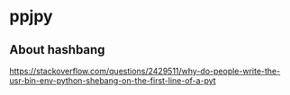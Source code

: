 # ppjpy  
## About hashbang  
https://stackoverflow.com/questions/2429511/why-do-people-write-the-usr-bin-env-python-shebang-on-the-first-line-of-a-pyt
